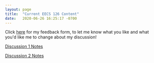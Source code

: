 ```yaml
---
layout: page
title:  "Current EECS 126 Content"
date:   2020-06-26 16:25:17 -0700
---
```

Click [here](https://tinyurl.com/yy79f8au) for my feedback form, to let me know what you like and what you'd like me to change about my discussion!

[Discussion 1 Notes](eecs126disnotes/126fa20dis1notes.pdf)   

[Discussion 2 Notes](eecs126disnotes/126fa20dis2notes.pdf)
